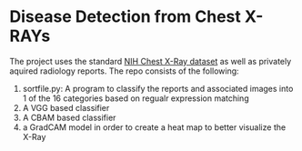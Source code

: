 # Disease Detection from Chest X-RAYs
The project uses the standard [NIH Chest X-Ray dataset](https://www.kaggle.com/datasets/nih-chest-xrays/data) as well as privately aquired radiology reports. The repo consists of the following:
1. sortfile.py: A program to classify the reports and associated images into 1 of the 16 categories based on regualr expression matching
2. A VGG based classifier
3. A CBAM based classifier
4. a GradCAM model in order to create a heat map to better visualize the X-Ray
